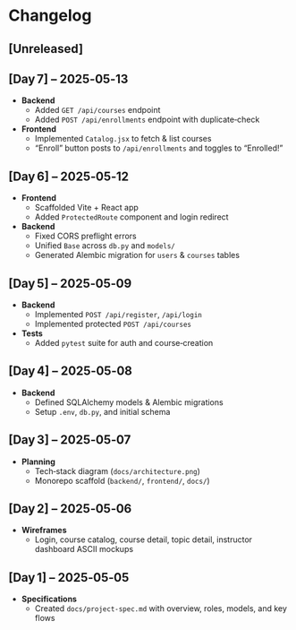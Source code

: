 # Changelog

## [Unreleased]

## [Day 7] – 2025‑05‑13
- **Backend**
  - Added `GET /api/courses` endpoint
  - Added `POST /api/enrollments` endpoint with duplicate‑check
- **Frontend**
  - Implemented `Catalog.jsx` to fetch & list courses
  - “Enroll” button posts to `/api/enrollments` and toggles to “Enrolled!”

## [Day 6] – 2025‑05‑12
- **Frontend**
  - Scaffolded Vite + React app
  - Added `ProtectedRoute` component and login redirect
- **Backend**
  - Fixed CORS preflight errors
  - Unified `Base` across `db.py` and `models/`
  - Generated Alembic migration for `users` & `courses` tables

## [Day 5] – 2025‑05‑09
- **Backend**
  - Implemented `POST /api/register`, `/api/login`
  - Implemented protected `POST /api/courses`
- **Tests**
  - Added `pytest` suite for auth and course‑creation

## [Day 4] – 2025‑05‑08
- **Backend**
  - Defined SQLAlchemy models & Alembic migrations
  - Setup `.env`, `db.py`, and initial schema

## [Day 3] – 2025‑05‑07
- **Planning**
  - Tech‑stack diagram (`docs/architecture.png`)
  - Monorepo scaffold (`backend/`, `frontend/`, `docs/`)

## [Day 2] – 2025‑05‑06
- **Wireframes**
  - Login, course catalog, course detail, topic detail, instructor dashboard ASCII mockups

## [Day 1] – 2025‑05‑05
- **Specifications**
  - Created `docs/project-spec.md` with overview, roles, models, and key flows
